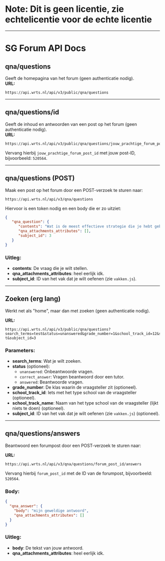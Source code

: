 # Note: Dit is geen licentie, zie echtelicentie voor de echte licentie
---

# SG Forum API Docs

## **qna/questions**  
Geeft de homepagina van het forum (geen authenticatie nodig).  
**URL:**  
```plaintext
https://api.wrts.nl/api/v3/public/qna/questions
```

---

## **qna/questions/id**  
Geeft de inhoud en antwoorden van een post op het forum (geen authenticatie nodig).  
**URL:**  
```plaintext
https://api.wrts.nl/api/v3/public/qna/questions/jouw_prachtige_forum_post_id
```

Vervang hierbij `jouw_prachtige_forum_post_id` met jouw post-ID, bijvoorbeeld: `520564`.

---

## **qna/questions (POST)**  
Maak een post op het forum door een POST-verzoek te sturen naar:  
```plaintext
https://api.wrts.nl/api/v3/qna/questions
```

Hiervoor is een token nodig en een body die er zo uitziet:  

```json
{
   "qna_question": {
      "contents": "Wat is de meest effectieve strategie die je hebt gebruikt om je schoolwerk georganiseerd te houden, en waarom denk je dat deze aanpak zo goed werkt?",
      "qna_attachments_attributes": [],
      "subject_id": 3
   }
}
```

### Uitleg:
- **contents**: De vraag die je wilt stellen.
- **qna_attachments_attributes**: heel eerlijk idk.
- **subject_id**: ID van het vak dat je wilt oefenen (zie `vakken.js`).

---

## **Zoeken (erg lang)**  
Werkt net als "home", maar dan met zoeken (geen authenticatie nodig).  

**URL:**  
```plaintext
https://api.wrts.nl/api/v3/public/qna/questions?search_terms=test&status=unanswered&grade_number=1&school_track_id=12&school_track_name=vmbo-t&subject_id=3
```

### Parameters:
- **search_terms**: Wat je wilt zoeken.
- **status** (optioneel):  
  - `unanswered`: Onbeantwoorde vragen.  
  - `correct_answer`: Vragen beantwoord door een tutor.  
  - `answered`: Beantwoorde vragen.  
- **grade_number**: De klas waarin de vraagsteller zit (optioneel).  
- **school_track_id**: Iets met het type school van de vraagsteller (optioneel).  
- **school_track_name**: Naam van het type school van de vraagsteller (lijkt niets te doen) (optioneel).  
- **subject_id**: ID van het vak dat je wilt oefenen (zie `vakken.js`) (optioneel).  

---

## **qna/questions/answers**  
Beantwoord een forumpost door een POST-verzoek te sturen naar:  

**URL:**  
```plaintext
https://api.wrts.nl/api/v3/qna/questions/forum_post_id/answers
```

Vervang hierbij `forum_post_id` met de ID van de forumpost, bijvoorbeeld: `520564`.

### Body:
```json
{
  "qna_answer": {
    "body": "mijn geweldige antwoord",
    "qna_attachments_attributes": []
  }
}
```

### Uitleg:
- **body**: De tekst van jouw antwoord.
- **qna_attachments_attributes**: heel eerlijk idk.
